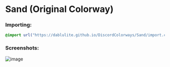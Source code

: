 # Sand (Original Colorway)

### Importing:
```css
@import url("https://dablulite.github.io/DiscordColorways/Sand/import.css");
```

### Screenshots:
![image](https://github.com/DaBluLite/DiscordColorways/assets/73998678/e20100a3-a688-47fa-aa59-651cf70e9271)
